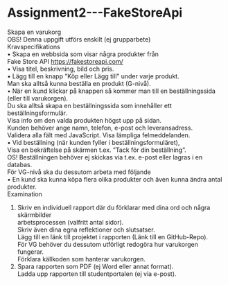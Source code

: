 # Assignment2---FakeStoreApi

Skapa en varukorg <br>
OBS! Denna uppgift utförs enskilt (ej grupparbete) <br>
Kravspecifikations <br>
• Skapa en webbsida som visar några produkter från <br>
Fake Store API https://fakestoreapi.com/ <br>
• Visa titel, beskrivning, bild och pris. <br>
• Lägg till en knapp ”Köp eller Lägg till” under varje produkt. <br>
Man ska alltså kunna beställa en produkt (G-nivå). <br>
• När en kund klickar på knappen så kommer man till en beställningssida <br>
(eller till varukorgen). <br> 
Du ska alltså skapa en beställningssida som innehåller ett beställningsformulär. <br>
Visa info om den valda produkten högst upp på sidan. <br>
Kunden behöver ange namn, telefon, e-post och leveransadress. <br>
Validera alla fält med JavaScript. Visa lämpliga felmeddelanden. <br>
• Vid beställning (när kunden fyller i beställningsformuläret), <br>
Visa en bekräftelse på skärmen t.ex. ”Tack för din beställning”. <br>
OS! Beställningen behöver ej skickas via t.ex. e-post eller lagras i en databas. <br>
För VG-nivå ska du dessutom arbeta med följande <br>
• En kund ska kunna köpa flera olika produkter och även kunna ändra antal produkter. <br>
Examination <br>
1. Skriv en individuell rapport där du förklarar med dina ord och några skärmbilder <br>
arbetsprocessen (valfritt antal sidor). <br>
Skriv även dina egna reflektioner och slutsatser. <br>
Lägg till en länk till projektet i rapporten (Länk till en GitHub-Repo). <br>
För VG behöver du dessutom utförligt redogöra hur varukorgen fungerar. <br>
Förklara källkoden som hanterar varukorgen. <br>
2. Spara rapporten som PDF (ej Word eller annat format). <br>
Ladda upp rapporten till studentportalen (ej via e-post). <br>
